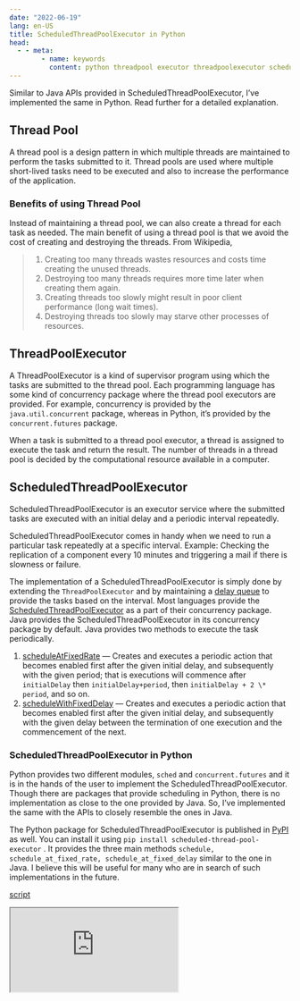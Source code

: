 ```yaml
---
date: "2022-06-19"
lang: en-US
title: ScheduledThreadPoolExecutor in Python
head:
  - - meta:
        - name: keywords
          content: python threadpool executor threadpoolexecutor scheduler
---
```


Similar to Java APIs provided in ScheduledThreadPoolExecutor, I’ve implemented the same in Python. Read further for a detailed explanation.

## Thread Pool

A thread pool is a design pattern in which multiple threads are maintained to perform the tasks submitted to it. Thread pools are used where multiple short-lived tasks need to be executed and also to increase the performance of the application.

### Benefits of using Thread Pool

Instead of maintaining a thread pool, we can also create a thread for each task as needed. The main benefit of using a thread pool is that we avoid the cost of creating and destroying the threads. From Wikipedia,

> 1. Creating too many threads wastes resources and costs time creating the unused threads.
> 2. Destroying too many threads requires more time later when creating them again.
> 3. Creating threads too slowly might result in poor client performance (long wait times).
> 4. Destroying threads too slowly may starve other processes of resources.

## ThreadPoolExecutor

A ThreadPoolExecutor is a kind of supervisor program using which the tasks are submitted to the thread pool. Each programming language has some kind of concurrency package where the thread pool executors are provided. For example, concurrency is provided by the `java.util.concurrent` package, whereas in Python, it’s provided by the `concurrent.futures` package.

When a task is submitted to a thread pool executor, a thread is assigned to execute the task and return the result. The number of threads in a thread pool is decided by the computational resource available in a computer.

## ScheduledThreadPoolExecutor

ScheduledThreadPoolExecutor is an executor service where the submitted tasks are executed with an initial delay and a periodic interval repeatedly.

ScheduledThreadPoolExecutor comes in handy when we need to run a particular task repeatedly at a specific interval. Example: Checking the replication of a component every 10 minutes and triggering a mail if there is slowness or failure.

The implementation of a ScheduledThreadPoolExecutor is simply done by extending the `ThreadPoolExecutor` and by maintaining a [delay queue](/blog/delay-queue-py.html) to provide the tasks based on the interval. Most languages provide the [ScheduledThreadPoolExecutor](https://docs.oracle.com/javase/8/docs/api/java/util/concurrent/ScheduledThreadPoolExecutor.html) as a part of their concurrency package. Java provides the ScheduledThreadPoolExecutor in its concurrency package by default. Java provides two methods to execute the task periodically.

1. [scheduleAtFixedRate](https://docs.oracle.com/javase/8/docs/api/java/util/concurrent/ScheduledThreadPoolExecutor.html#scheduleAtFixedRate-java.lang.Runnable-long-long-java.util.concurrent.TimeUnit-) — Creates and executes a periodic action that becomes enabled first after the given initial delay, and subsequently with the given period; that is executions will commence after `initialDelay` then `initialDelay+period`, then `initialDelay + 2 \* period`, and so on.
2. [scheduleWithFixedDelay](https://docs.oracle.com/javase/8/docs/api/java/util/concurrent/ScheduledThreadPoolExecutor.html#scheduleWithFixedDelay-java.lang.Runnable-long-long-java.util.concurrent.TimeUnit-) — Creates and executes a periodic action that becomes enabled first after the given initial delay, and subsequently with the given delay between the termination of one execution and the commencement of the next.

### ScheduledThreadPoolExecutor in Python

Python provides two different modules, `sched` and `concurrent.futures` and it is in the hands of the user to implement the ScheduledThreadPoolExecutor. Though there are packages that provide scheduling in Python, there is no implementation as close to the one provided by Java. So, I’ve implemented the same with the APIs to closely resemble the ones in Java.

The Python package for ScheduledThreadPoolExecutor is published in [PyPI](https://pypi.org/project/scheduled-thread-pool-executor/) as well. You can install it using ```pip install scheduled-thread-pool-executor``` . It provides the three main methods `schedule, schedule_at_fixed_rate, schedule_at_fixed_delay` similar to the one in Java. I believe this will be useful for many who are in search of such implementations in the future.

[script](https://gist.github.com/syogaraj/cd7e6a0b89bbd8b464260d710695f717.js ':include')

<iframe src="https://gist.githubusercontent.com/syogaraj/cd7e6a0b89bbd8b464260d710695f717/raw/cf69b979df5dd62203dd0b09309f07e40eb511ad/scheduled_thread_pool_executor.py"></iframe>
